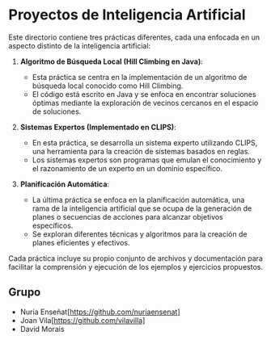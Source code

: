 # Proyectos de Inteligencia Artificial

Este directorio contiene tres prácticas diferentes, cada una enfocada en un aspecto distinto de la inteligencia artificial:

1. **Algoritmo de Búsqueda Local (Hill Climbing en Java)**:
   - Esta práctica se centra en la implementación de un algoritmo de búsqueda local conocido como Hill Climbing.
   - El código está escrito en Java y se enfoca en encontrar soluciones óptimas mediante la exploración de vecinos cercanos en el espacio de soluciones.

2. **Sistemas Expertos (Implementado en CLIPS)**:
   - En esta práctica, se desarrolla un sistema experto utilizando CLIPS, una herramienta para la creación de sistemas basados en reglas.
   - Los sistemas expertos son programas que emulan el conocimiento y el razonamiento de un experto en un dominio específico.

3. **Planificación Automática**:
   - La última práctica se enfoca en la planificación automática, una rama de la inteligencia artificial que se ocupa de la generación de planes o secuencias de acciones para alcanzar objetivos específicos.
   - Se exploran diferentes técnicas y algoritmos para la creación de planes eficientes y efectivos.

Cada práctica incluye su propio conjunto de archivos y documentación para facilitar la comprensión y ejecución de los ejemplos y ejercicios propuestos.

## Grupo

- Nuria Enseñat[https://github.com/nuriaensenat]
- Joan Vila[https://github.com/vilavilla]
- David Morais